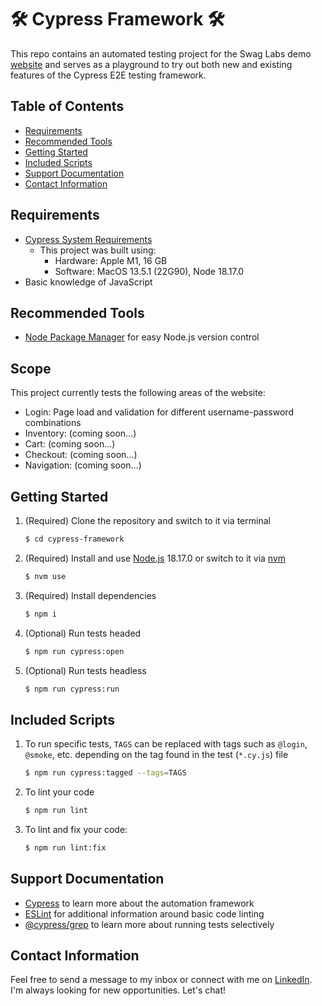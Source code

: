 # 🛠 Cypress Framework 🛠
This repo contains an automated testing project for the Swag Labs demo [website](https://www.saucedemo.com) and serves as a playground to try out both new and existing features of the Cypress E2E testing framework.

## Table of Contents
- [Requirements](#requirements)
- [Recommended Tools](#recommended-tools)
- [Getting Started](#getting-started)
- [Included Scripts](#included-scripts)
- [Support Documentation](#support-documentation)
- [Contact Information](#contact-information)

## Requirements
* [Cypress System Requirements](https://docs.cypress.io/guides/getting-started/installing-cypress#System-requirements)
  * This project was built using:
    * Hardware: Apple M1, 16 GB
    * Software: MacOS 13.5.1 (22G90), Node 18.17.0
* Basic knowledge of JavaScript

## Recommended Tools
* [Node Package Manager](https://github.com/nvm-sh/nvm) for easy Node.js version control

## Scope
This project currently tests the following areas of the website:
* Login: Page load and validation for different username-password combinations
* Inventory: (coming soon...)
* Cart: (coming soon...)
* Checkout: (coming soon...)
* Navigation: (coming soon...)

## Getting Started
1. (Required) Clone the repository and switch to it via terminal

    ~~~ sh
    $ cd cypress-framework
    ~~~

2. (Required) Install and use [Node.js](https://nodejs.org/en) 18.17.0 or switch to it via [nvm](https://github.com/nvm-sh/nvm)

    ~~~ sh
    $ nvm use
    ~~~

3. (Required) Install dependencies

    ~~~ sh
    $ npm i
    ~~~

4. (Optional) Run tests headed

    ~~~ sh
    $ npm run cypress:open
    ~~~

5. (Optional) Run tests headless

    ~~~ sh
    $ npm run cypress:run
    ~~~

## Included Scripts
1. To run specific tests, `TAGS` can be replaced with tags such as `@login`, `@smoke`, etc. depending on the tag found in the test (`*.cy.js`) file

    ~~~ sh
    $ npm run cypress:tagged --tags=TAGS
    ~~~

2. To lint your code

    ~~~ sh
    $ npm run lint
    ~~~

3. To lint and fix your code:
    ~~~ sh
    $ npm run lint:fix
    ~~~

## Support Documentation
* [Cypress](https://www.cypress.io/) to learn more about the automation framework
* [ESLint](https://eslint.org/) for additional information around basic code linting
* [@cypress/grep](https://github.com/cypress-io/cypress/tree/develop/npm/grep) to learn more about running tests selectively

## Contact Information
Feel free to send a message to my inbox or connect with me on [LinkedIn](https://www.linkedin.com/in/joshuatipton/). I'm always looking for new opportunities. Let's chat!

